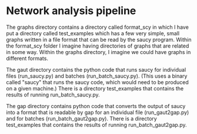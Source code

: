 # Network analysis pipeline

The graphs directory contains a directory called format_scy in which I have put a directory called test_examples which has a few very simple, small graphs written in a file format that can be read by the saucy program. Within the format_scy folder I imagine having directories of graphs that are related in some way. Within the graphs directory, I imagine we could have graphs in different formats.

The gaut directory contains the python code that runs saucy for individual files (run_saucy.py) and batches (run_batch_saucy.py). (This uses a binary called "saucy" that runs the saucy code, which would need to be produced on a given machine.) There is a directory test_examples that contains the results of running run_batch_saucy.py.

The gap directory contains python code that converts the output of saucy into a format that is readable by gap for an individual file (run_gaut2gap.py) and for batches (run_batch_gaut2gap.py). There is a directory test_examples that contains the results of running run_batch_gaut2gap.py.

